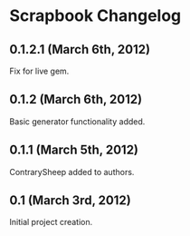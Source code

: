 # Scrapbook Changelog

## 0.1.2.1 (March 6th, 2012)

Fix for live gem.

## 0.1.2 (March 6th, 2012)

Basic generator functionality added.

## 0.1.1 (March 5th, 2012)

ContrarySheep added to authors.

## 0.1 (March 3rd, 2012)

Initial project creation.